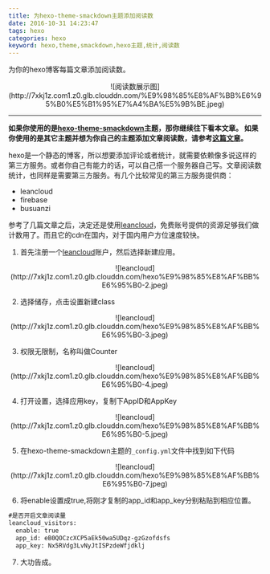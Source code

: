 ```yaml
---
title: 为hexo-theme-smackdown主题添加阅读数
date: 2016-10-31 14:23:47
tags: hexo
categories: hexo
keyword: hexo,theme,smackdown,hexo主题,统计,阅读数
---
```

为你的hexo博客每篇文章添加阅读数。
<!--more-->

<div align="center">
  ![阅读数展示图](http://7xkj1z.com1.z0.glb.clouddn.com/%E9%98%85%E8%AF%BB%E6%95%B0%E5%B1%95%E7%A4%BA%E5%9B%BE.jpeg)
</div>

---
**如果你使用的是[hexo-theme-smackdown](https://github.com/winnerweb/hexo-theme-smackdown)主题，那你继续往下看本文章。
如果你使用的是其它主题并想为你自己的主题添加文章阅读数，请参考[这篇文章](http://www.aluenkinglee.com/2016/06/30/hexo-add-post-hits/)。**


hexo是一个静态的博客，所以想要添加评论或者统计，就需要依赖像多说这样的第三方服务。或者你自己有能力的话，可以自己搭一个服务器自己写。文章阅读数统计，也同样是需要第三方服务。有几个比较常见的第三方服务提供商：
- leancloud
- firebase
- busuanzi

参考了几篇文章之后，决定还是使用[leancloud](https://leancloud.cn)，免费账号提供的资源足够我们做计数用了。而且它的cdn在国内，对于国内用户方位速度较快。

1. 首先注册一个[leancloud](https://leancloud.cn)账户，然后选择新建应用。
<div align="center">
  ![leancloud](http://7xkj1z.com1.z0.glb.clouddn.com/hexo%E9%98%85%E8%AF%BB%E6%95%B0-2.jpeg)
</div>

2. 选择储存，点击设置新建class
<div align="center">
  ![leancloud](http://7xkj1z.com1.z0.glb.clouddn.com/hexo%E9%98%85%E8%AF%BB%E6%95%B0-3.jpeg)
</div>

3. 权限无限制，名称叫做Counter
<div align="center">
  ![leancloud](http://7xkj1z.com1.z0.glb.clouddn.com/hexo%E9%98%85%E8%AF%BB%E6%95%B0-4.jpeg)
</div>

4. 打开设置，选择应用key，复制下AppID和AppKey
<div align="center">
  ![leancloud](http://7xkj1z.com1.z0.glb.clouddn.com/hexo%E9%98%85%E8%AF%BB%E6%95%B0-5.jpeg)
</div>

5. 在hexo-theme-smackdown主题的```_config.yml```文件中找到如下代码
  <div align="center">
  ![leancloud](http://7xkj1z.com1.z0.glb.clouddn.com/hexo%E9%98%85%E8%AF%BB%E6%95%B0-7.jpeg)
  </div>

6. 将enable设置成true,将刚才复制的app_id和app_key分别粘贴到相应位置。
  ```md
  #是否开启文章阅读量
  leancloud_visitors:
    enable: true
    app_id: eB0QOCzcXCP5aEk50wa5UDqz-gzGzofdsfs
    app_key: Nx5RVdg3LvNyJtISPzdeWfjdklj
  ```

7. 大功告成。
